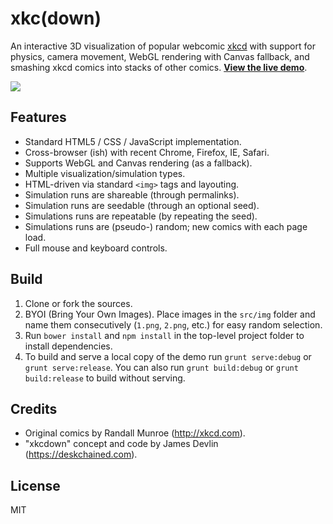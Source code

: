 # xkc(down) #

An interactive 3D visualization of popular webcomic [xkcd][2] with support for physics, camera movement, WebGL rendering with Canvas fallback, and smashing xkcd comics into stacks of other comics. **[View the live demo][1]**.

![][3]

## Features ##

- Standard HTML5 / CSS / JavaScript implementation.
- Cross-browser (ish) with recent Chrome, Firefox, IE, Safari.
- Supports WebGL and Canvas rendering (as a fallback).
- Multiple visualization/simulation types.
- HTML-driven via standard `<img>` tags and layouting.
- Simulation runs are shareable (through permalinks).
- Simulation runs are seedable (through an optional seed).
- Simulations runs are repeatable (by repeating the seed).
- Simulations runs are (pseudo-) random; new comics with each page load.
- Full mouse and keyboard controls.

## Build ##

1. Clone or fork the sources.
2. BYOI (Bring Your Own Images). Place images in the `src/img` folder and name them consecutively (`1.png`, `2.png`, etc.) for easy random selection.
3. Run `bower install` and `npm install` in the top-level project folder to install dependencies.
4. To build and serve a local copy of the demo run `grunt serve:debug` or `grunt serve:release`. You can also run `grunt build:debug` or `grunt build:release` to build without serving.

## Credits ##

- Original comics by Randall Munroe (http://xkcd.com).
- "xkcdown" concept and code by James Devlin (https://deskchained.com).

## License ##

MIT

[1]: https://xkcdown.indevious.com
[2]: https://xkcd.com
[3]: https://xkcdown.indevious.com/img/xkcdown_wall.jpg
